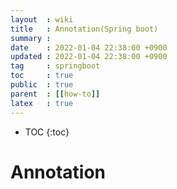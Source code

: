 ```yaml
---
layout  : wiki
title   : Annotation(Spring boot)
summary :
date    : 2022-01-04 22:38:00 +0900
updated : 2022-01-04 22:38:00 +0900
tag     : springboot
toc     : true
public  : true
parent  : [[how-to]]
latex   : true
---
```

* TOC
  {:toc}

# Annotation

